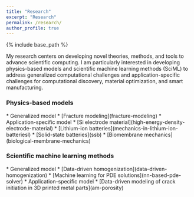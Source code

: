 ```yaml
---
title: "Research"
excerpt: "Research"
permalink: /research/
author_profile: true
---
```


{% include base_path %}

My research centers on developing novel theories, methods, and tools to advance scientific computing. I am particularly interested in developing physics-based models and scientific machine learning methods (SciML) to address generalized computational challenges and application-specific challenges for computational discovery, material optimization, and smart manufacturing. 

<h3>Physics-based models </h3>
* Generalized model
  * [Fracture modeling](fracture-modeling)
* Application-specific model
  * [Si electrode material](high-energy-density-electrode-material)
  * [Lithium-ion batteries](mechanics-in-lithium-ion-batteriesl)
  * [Solid-state batteries](ssb)
  * [Biomembrane mechanics](biological-membrane-mechanics)

<h3>Scientific machine learning methods </h3>
* Generalized model
  * [Data-driven homogenization](data-driven-homogenization)
  * [Machine learning for PDE solutions](nn-based-pde-solver)
* Application-specific model
  * [Data-driven modeling of crack initiation in 3D printed metal parts](am-porosity)

